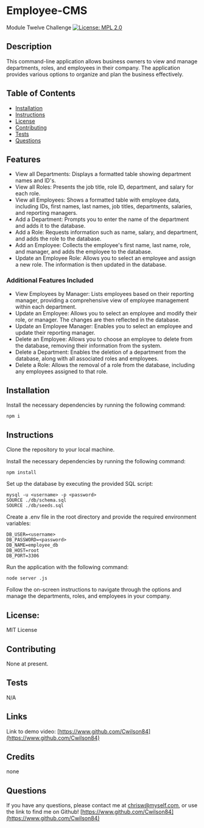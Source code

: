 # Employee-CMS
Module Twelve Challenge
[![License: MPL 2.0](https://img.shields.io/badge/License-MPL_2.0-brightgreen.svg)](https://opensource.org/licenses/MPL-2.0)

## Description

This command-line application allows business owners to view and manage departments, roles, and employees in their company. The application provides various options to organize and plan the business effectively.

## Table of Contents

* [Installation](#installation)
* [Instructions](#instructions)
* [License](#license)
* [Contributing](#contributing)
* [Tests](#tests)
* [Questions](#questions)

## Features

- View all Departments: Displays a formatted table showing department names and ID's.
- View all Roles: Presents the job title, role ID, department, and salary for each role.
- View all Employees: Shows a formatted table with employee data, including IDs, first names, last names, job titles, departments, salaries, and reporting managers.
- Add a Department: Prompts you to enter the name of the department and adds it to the database.
- Add a Role: Requests information such as name, salary, and department, and adds the role to the database.
- Add an Employee: Collects the employee's first name, last name, role, and manager, and adds the employee to the database.
- Update an Employee Role: Allows you to select an employee and assign a new role. The information is then updated in the database.

### Additional Features Included

- View Employees by Manager: Lists employees based on their reporting manager, providing a comprehensive view of employee management within each department.
- Update an Employee: Allows you to select an employee and modify their role, or manager. The changes are then reflected in the database.
- Update an Employee Manager: Enables you to select an employee and update their reporting manager.
- Delete an Employee: Allows you to choose an employee to delete from the database, removing their information from the system.
- Delete a Department: Enables the deletion of a department from the database, along with all associated roles and employees.
- Delete a Role: Allows the removal of a role from the database, including any employees assigned to that role.

## Installation

Install the necessary dependencies by running the following command:

```
npm i
```

## Instructions

Clone the repository to your local machine.

Install the necessary dependencies by running the following command:

```
npm install
```

Set up the database by executing the provided SQL script:

```
mysql -u <username> -p <password>
SOURCE ./db/schema.sql
SOURCE ./db/seeds.sql
```

Create a .env file in the root directory and provide the required environment variables:

```
DB_USER=<username>
DB_PASSWORD=<password>
DB_NAME=employee_db
DB_HOST=root
DB_PORT=3306
```

Run the application with the following command:

```
node server .js
```

Follow the on-screen instructions to navigate through the options and manage the departments, roles, and employees in your company.

## License:

MIT License

## Contributing

None at present.

## Tests

N/A

## Links

Link to demo video: [https://www.github.com/Cwilson84](https://www.github.com/Cwilson84)

## Credits

none

## Questions

If you have any questions, please contact me at chrisw@myself.com, or use the link to find me on Github! [https://www.github.com/Cwilson84](https://www.github.com/Cwilson84)
